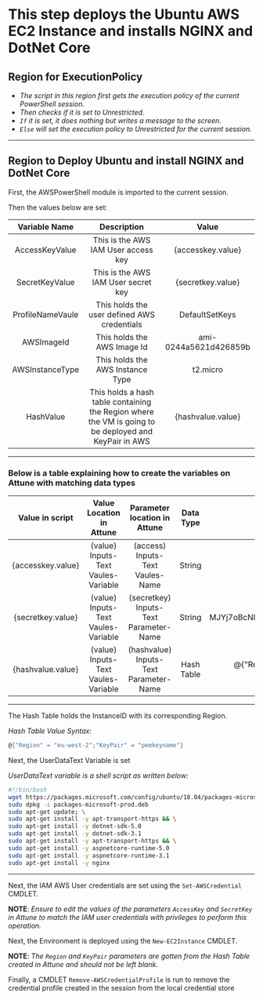 # This step deploys the Ubuntu AWS EC2 Instance and installs NGINX and DotNet Core

## Region for ExecutionPolicy

- *The script in this region first gets the execution policy of the current PowerShell session.*
- *Then checks if it is set to Unrestricted.*
- *`If` it is set, it does nothing but writes a message to the screen.*
- *`Else` will set the execution policy to Unrestricted for the current session.*

---

## Region to Deploy Ubuntu and install NGINX and DotNet Core

First, the AWSPowerShell module is imported to the current session.

Then the values below are set:

| Variable Name | Description | Value |
| :----: | :----: | :---: |
| AccessKeyValue | This is the AWS IAM User access key | {accesskey.value} |
| SecretKeyValue | This is the AWS IAM User secret key | {secretkey.value} |
| ProfileNameVaule | This holds the user defined AWS credentials | DefaultSetKeys |
| AWSImageId | This holds the AWS Image Id | ami-0244a5621d426859b |
| AWSInstanceType | This holds the AWS Instance Type | t2.micro |
| HashValue | This holds a hash table containing the Region where the VM is going to be deployed and KeyPair in AWS | {hashvalue.value} |

---

### Below is a table explaining how to create the variables on Attune with matching data types

| Value in script | Value Location in Attune | Parameter location in Attune| Data Type | Example |
| :----: | :---: | :---: | :---: | :---: |
| {accesskey.value} | (value) Inputs-Text Vaules-Variable | (access) Inputs-Text Vaules-Name | String | HKOPUHIVJOQQN3YNLCIL |
| {secretkey.value} | (value) Inputs-Text Vaules-Variable | (secretkey) Inputs-Text Parameter-Name | String | MJYj7oBcNMTe+R+TTIWdQqXLYcttQ8IOwh1O9zH5 |
| {hashvalue.value} | (value) Inputs-Text Vaules-Variable | (hashvalue) Inputs-Text Parameter-Name | Hash Table | @{"Region" = "eu-west-2";"KeyPair" = "pemkeyname"} |

---

The Hash Table holds the InstanceID with its corresponding Region.

*Hash Table Value Syntax:*

```powershell
@{"Region" = "eu-west-2";"KeyPair" = "pemkeyname"}
```

Next, the UserDataText Variable is set

*UserDataText variable is a shell script as written below:*

```bash
#!/bin/bash
wget https://packages.microsoft.com/config/ubuntu/18.04/packages-microsoft-prod.deb -O packages-microsoft-prod.deb
sudo dpkg -i packages-microsoft-prod.deb
sudo apt-get update; \
sudo apt-get install -y apt-transport-https && \
sudo apt-get install -y dotnet-sdk-5.0
sudo apt-get install -y dotnet-sdk-3.1
sudo apt-get install -y apt-transport-https && \
sudo apt-get install -y aspnetcore-runtime-5.0
sudo apt-get install -y aspnetcore-runtime-3.1
sudo apt-get install -y nginx
```

---

Next, the IAM AWS User credentials are set using the `Set-AWSCredential` CMDLET.

**NOTE**: _Ensure to edit the values of the parameters `AccessKey` and `SecretKey` in Attune to match the IAM user credentials with privileges to perform this operation._

Next, the Environment is deployed using the `New-EC2Instance` CMDLET.

**NOTE**: _The `Region` and `KeyPair` parameters are gotten from the Hash Table created in Attune and should not be left blank._

Finally, a CMDLET `Remove-AWSCredentialProfile` is run to remove the credential profile created in the session from the local credential store
